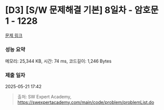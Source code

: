 # [D3] [S/W 문제해결 기본] 8일차 - 암호문1 - 1228 

[문제 링크](https://swexpertacademy.com/main/code/problem/problemDetail.do?contestProbId=AV14w-rKAHACFAYD) 

### 성능 요약

메모리: 25,344 KB, 시간: 74 ms, 코드길이: 1,246 Bytes

### 제출 일자

2025-05-21 17:42



> 출처: SW Expert Academy, https://swexpertacademy.com/main/code/problem/problemList.do